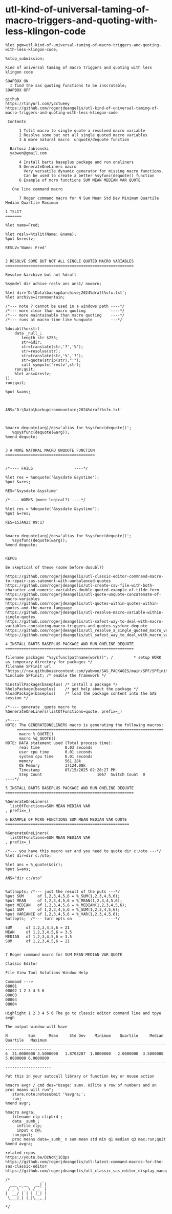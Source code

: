 # utl-kind-of-universal-taming-of-macro-triggers-and-quoting-with-less-klingon-code
    %let pgm=utl-kind-of-universal-taming-of-macro-triggers-and-quoting-with-less-klingon-code;

    %stop_submission;

    Kind of universal taming of macro triggers and quoting with less klingon code

    SOAPBOX ON
      I find the sas quoting functions to be inscrutable;
    SOAPBOX OFF

    github
    https://tinyurl.com/y3ctueey
    https://github.com/rogerjdeangelis/utl-kind-of-universal-taming-of-macro-triggers-and-quoting-with-less-klingon-code

     Contents

          1 Tslit macro to single quote a resolved macro variable
          2 Resolve some but not all single quoted macro variables
          3 A more natural macro  unquote/dequote function

      Bartosz Jablonski
      yabwon@gmail.com

          4 Install barts baseplus package and run oneliners
          5 GenerateOneLiners macro
            Very versatile dynamic generator for missing macro functions.
            Can be used to create a better %syfunc(dequote() function
          6 Example of mcro functions SUM MEAN MEDIAN VAR QUOTE

       One line command macro

          7 Roger command macro for N Sum Mean Std Dev Minimum Quartile Median Quartile Maximum

    1 TSLIT
    =======

    %let name=Fred;

    %let reslv=%tslit(Name: &name);
    %put &=reslv;

    RESLV='Name: Fred'


    2 RESOLVE SOME BUT NOT ALL SINGLE QUOTED MACRO VARIABLES
    ========================================================

    Resolve &archive but not %draft

    %symdel dir achive reslv ans ans1/ nowarn;

    %let dir='D:\Data\backup&archive;2024%draft%sfx.txt';
    %let archive=ironmountain;

    /*--- note ? cannot be used in a windows path ----*/
    /*--- more clear than macro quoting           ----*/
    /*--- more maintainable than macro quoting    ----*/
    /*--- runs at macro time like %unquote        ---*/

    %dosubl(%nrstr(
        data _null_;
           length str $255;
           str=&dir;
           str=translate(str,'?','%');
           str=resolve(str);
           str=translate(str,'%','?');
           str=quote(strip(str),"'");
           call symputx('reslv',str);
        run;quit;
        %let ans=&reslv;
    ));
    run;quit;

    %put &=ans;



    ANS='D:\Data\backupironmountain;2024%draft%sfx.txt'



    %macro dequote(arg)/des='alias for %sysfunc(dequote()';
       %qsysfunc(dequote(&arg));
    %mend dequote;


    3 A MORE NATURAL MACRO UNQUOTE FUNCTION
    =======================================


    /*---- FAILS                  ----*/

    %let res = %unquote('&sysdate &systime');
    %put &=res;

    RES='&sysdate &systime'

    /*---- WORKS (more logical?) ----*/

    %let res = %dequote('&sysdate &systime');
    %put &=res;

    RES=15JAN23 09:17


    %macro dequote(arg)/des='alias for %sysfunc(dequote()';
       %sysfunc(dequote(&arg));
    %mend dequote;


    REPOS

    Be skeptical of these (some before dosubl?)

    https://github.com/rogerjdeangelis/utl-classic-editor-commnand-macro-to-repair-sas-satement-with-uunbalanced-quotes
    https://github.com/rogerjdeangelis/utl-create-csv-file-with-both-character-and-numeric-variables-double-quoted-example-of-tilde-form
    https://github.com/rogerjdeangelis/utl-quote-unquote-concatenate-of-macro-variables
    https://github.com/rogerjdeangelis/utl-quotes-within-quotes-within-quotes-and-the-macro-language
    https://github.com/rogerjdeangelis/utl-resolve-macro-variable-within-single-quotes
    https://github.com/rogerjdeangelis/utl-safest-way-to-deal-with-macro-variables-containing-macro-triggers-and-quotes-sysfunc-dequote
    https://github.com/rogerjdeangelis/utl_resolve_a_single_quoted_macro_variable
    https://github.com/rogerjdeangelis/utl_safest_way_to_deal_with_macro_variables_containing_macro_triggers_and_quotes

    4 INSTALL BARTS BASEPLUS PACKAGE AND RUN ONELINE DEQUOTE
    ========================================================

    filename packages "%sysfunc(pathname(work))"; /         * setup WORK as temporary directory for packages */
    filename SPFinit url "https://raw.githubusercontent.com/yabwon/SAS_PACKAGES/main/SPF/SPFinit.sas";
    %include SPFinit; /* enable the framework */

    %installPackage(baseplus) /* install a package */
    %helpPackage(baseplus)    /* get help about the package */
    %loadPackage(baseplus)    /* load the package content into the SAS session */

    /*---- generate _quote macro to
    %GenerateOneLiners(listOfFunctions=quote, prefix=_)

    /*----
    NOTE: The GENERATEONELINERS macro is generating the following macros:
         ================================================================
          macro %_QUOTE()
          macro %q_QUOTE()
    NOTE: DATA statement used (Total process time):
          real time           0.03 seconds
          user cpu time       0.01 seconds
          system cpu time     0.01 seconds
          memory              561.28k
          OS Memory           37124.00k
          Timestamp           07/15/2025 02:28:27 PM
          Step Count                        1067  Switch Count  0
    ----*/

    5 INSTALL BARTS BASEPLUS PACKAGE AND RUN ONELINE DEQUOTE
    ========================================================

    %GenerateOneLiners(
      listOfFunctions=SUM MEAN MEDIAN VAR
    , prefix=_)

    6 EXAMPLE OF MCRO FUNCTIONS SUM MEAN MEDIAN VAR QUOTE
    ======================================================

    %GenerateOneLiners(
      listOfFunctions=SUM MEAN MEDIAN VAR
    , prefix=_)

    /*--- you have this macro var and you need to quote dir c:/oto ---*/
    %let dir=dir c:/oto;

    %let ans = %_quote(&dir);
    %put &=ans;

    ANS="dir c:/oto"


    %utlnopts; /*--- just the result of the puts ---*/
    %put SUM      of 1,2,3,4,5,6 = %_SUM(1,2,3,4,5,6);
    %put MEAN     of 1,2,3,4,5,6 = %_MEAN(1,2,3,4,5,6);
    %put MEDIAN   of 1,2,3,4,5,6 = %_MEDIAN(1,2,3,4,5,6);
    %put SUM      of 1,2,3,4,5,6 = %_SUM(1,2,3,4,5,6);
    %put VARIANCE of 1,2,3,4,5,6 = %_VAR(1,2,3,4,5,6);
    %utlopts;  /*--- turn opts on               ----*/

    SUM      of 1,2,3,4,5,6 = 21
    MEAN     of 1,2,3,4,5,6 = 3.5
    MEDIAN   of 1,2,3,4,5,6 = 3.5
    SUM      of 1,2,3,4,5,6 = 21


    7 Roger command macro for SUM MEAN MEDIAN VAR QUOTE

    Classic Editor

    File View Tool Solutions Window Help

    Command --->
    00001
    00002 1 2 3 4 5 6
    00003
    00004
    00004

    Highlight 1 2 3 4 5 6 The go to classic editor command line and tpye avgh

    The output window will have

    N         Sum      Mean     Std Dev    Minimum    Quartile     Median   Quartile   Maximum
    ------------------------------------------------------------------------------------------
    6  21.0000000 3.5000000   1.8708287  1.0000000   2.0000000  3.5000000  5.0000000 6.0000000
    ------------------------------------------------------------------------------------------

    Put this in your autocall library or function key or mouse action

    %macro avgr / cmd des="Usage: sumv. Hilite a row of numbers and an proc means will run";
       store;note;notesubmit '%avgra;';
       run;
    %mend avgr;

    %macro avgra;
       filename clp clipbrd ;
       data _sumh_;
         infile clp;
         input x @@;
       run;quit;
       proc means data=_sumh_ n sum mean std min q1 median q3 max;run;quit
    %mend avgra;

    related repos
    https://youtu.be/DzNdKj1CQps
    https://github.com/rogerjdeangelis/utl-latest-command-macros-for-the-sas-classic-editor
    https://github.com/rogerjdeangelis/utl_classic_sas_editor_display_manager_commands_improved

    /*              _
      ___ _ __   __| |
     / _ \ `_ \ / _` |
    |  __/ | | | (_| |
     \___|_| |_|\__,_|

    */


